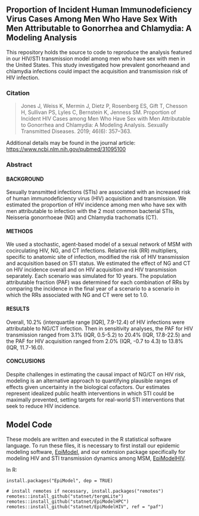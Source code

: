## Proportion of Incident Human Immunodeficiency Virus Cases Among Men Who Have Sex With Men Attributable to Gonorrhea and Chlamydia: A Modeling Analysis

This repository holds the source to code to reproduce the analysis featured in our HIV/STI transmission model among men who have sex with men in the United States. This study investigated how prevalent gonorheaand and chlamydia infections could impact the acquisition and transmission risk of HIV infection.

### Citation

> Jones J, Weiss K, Mermin J, Dietz P, Rosenberg ES, Gift T, Chesson H, Sullivan PS, Lyles C, Bernstein K, Jenness SM. Proportion of Incident HIV Cases among Men Who Have Sex with Men Attributable to Gonorrhea and Chlamydia: A Modeling Analysis. Sexually Transmitted Diseases. 2019; 46(6): 357–363.

Additional details may be found in the journal article: https://www.ncbi.nlm.nih.gov/pubmed/31095100


### Abstract

#### BACKGROUND
Sexually transmitted infections (STIs) are associated with an increased risk of human immunodeficiency virus (HIV) acquisition and transmission. We estimated the proportion of HIV incidence among men who have sex with men attributable to infection with the 2 most common bacterial STIs, Neisseria gonorrhoeae (NG) and Chlamydia trachomatis (CT).

#### METHODS
We used a stochastic, agent-based model of a sexual network of MSM with cocirculating HIV, NG, and CT infections. Relative risk (RR) multipliers, specific to anatomic site of infection, modified the risk of HIV transmission and acquisition based on STI status. We estimated the effect of NG and CT on HIV incidence overall and on HIV acquisition and HIV transmission separately. Each scenario was simulated for 10 years. The population attributable fraction (PAF) was determined for each combination of RRs by comparing the incidence in the final year of a scenario to a scenario in which the RRs associated with NG and CT were set to 1.0.

#### RESULTS
Overall, 10.2% (interquartile range [IQR], 7.9-12.4) of HIV infections were attributable to NG/CT infection. Then in sensitivity analyses, the PAF for HIV transmission ranged from 3.1% (IQR, 0.5-5.2) to 20.4% (IQR, 17.8-22.5) and the PAF for HIV acquisition ranged from 2.0% (IQR, -0.7 to 4.3) to 13.8% (IQR, 11.7-16.0).

#### CONCLUSIONS
Despite challenges in estimating the causal impact of NG/CT on HIV risk, modeling is an alternative approach to quantifying plausible ranges of effects given uncertainty in the biological cofactors. Our estimates represent idealized public health interventions in which STI could be maximally prevented, setting targets for real-world STI interventions that seek to reduce HIV incidence.

## Model Code

These models are written and executed in the R statistical software language. To run these files, it is necessary to first install our epidemic modeling software, [EpiModel](http://epimodel.org/), and our extension package specifically for modeling HIV and STI transmission dynamics among MSM, [EpiModelHIV](http://github.com/statnet/EpiModelHIV).

In R:
```
install.packages("EpiModel", dep = TRUE)

# install remotes if necessary, install.packages("remotes")
remotes::install_github("statnet/tergmLite")
remotes::install_github("statnet/EpiModelHPC")
remotes::install_github("statnet/EpiModelHIV", ref = "paf")
```
